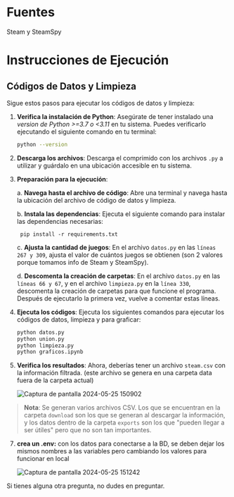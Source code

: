 # Fuentes
Steam y SteamSpy

# Instrucciones de Ejecución

## Códigos de Datos y Limpieza

Sigue estos pasos para ejecutar los códigos de datos y limpieza:

1. **Verifica la instalación de Python**: Asegúrate de tener instalado una *version de Python >=3.7 o <3.11*  en tu sistema. Puedes verificarlo ejecutando el siguiente comando en tu terminal:
    ```bash
    python --version
    ```

2. **Descarga los archivos**: Descarga el comprimido con los archivos `.py` a utilizar y guárdalo en una ubicación accesible en tu sistema.

3. **Preparación para la ejecución**:

    a. **Navega hasta el archivo de código**: Abre una terminal y navega hasta la ubicación del archivo de código de datos y limpieza.

    b. **Instala las dependencias**: Ejecuta el siguiente comando para instalar las dependencias necesarias:
        
        pip install -r requirements.txt
        
    c. **Ajusta la cantidad de juegos**: En el archivo `datos.py` en las `líneas 267 y 309`, ajusta el valor de cuántos juegos se obtienen (son 2 valores porque tomamos info de Steam y SteamSpy).

    d. **Descomenta la creación de carpetas**: En el archivo `datos.py` en las `líneas 66 y 67`, y en el archivo `limpieza.py` en la `línea 330`, descomenta la creación de carpetas para que funcione el programa. Después de ejecutarlo la primera vez, vuelve a comentar estas líneas.

5. **Ejecuta los códigos**: Ejecuta los siguientes comandos para ejecutar los códigos de datos, limpieza y para graficar:
    ```bash
    python datos.py
    python union.py
    python limpieza.py
    python graficos.ipynb
    ```

6. **Verifica los resultados**: Ahora, deberías tener un archivo `steam.csv` con la información filtrada. (este archivo se genera en una carpeta data fuera de la carpeta actual)

   ![Captura de pantalla 2024-05-25 150902](https://github.com/kt6delta/SteamExtract/assets/92498586/cd833748-5e63-4029-a878-0c04ff86229a)

> **Nota**: Se generan varios archivos CSV. Los que se encuentran en la carpeta `download` son los que se generan al descargar la información, y los datos dentro de la carpeta `exports` son los que "pueden llegar a ser útiles" pero que no son tan importantes.

7. **crea un .env:** con los datos para conectarse a la BD, se deben dejar los mismos nombres a las variables pero cambiando los valores para funcionar en local

   ![Captura de pantalla 2024-05-25 151242](https://github.com/kt6delta/SteamExtract/assets/92498586/12df6645-964a-4497-aa04-95b5d141e1f6)

Si tienes alguna otra pregunta, no dudes en preguntar.
